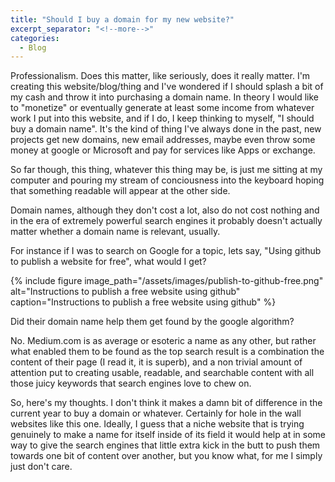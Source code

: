 ```yaml
---
title: "Should I buy a domain for my new website?"
excerpt_separator: "<!--more-->"
categories:
  - Blog
---
```


Professionalism. Does this matter, like seriously, does it really matter. I'm
creating this website/blog/thing and I've wondered if I should splash
a bit of my cash and throw it into purchasing a domain name. In
theory I would like to "monetize" or eventually generate at least some income
from whatever work I put into this website, and if I do, I keep thinking to
myself, "I should buy a domain name".  It's the kind of thing I've always done
in the past, new projects get new domains, new email addresses, maybe even
throw some money at google or Microsoft and pay for services like Apps or
exchange.

<!--more-->

So far though, this thing, whatever this thing may be, is just me sitting at
my computer and pouring my stream of conciousness into the keyboard hoping
that something readable will appear at the other side.

Domain names, although they don't cost a lot, also do not cost nothing and
in the era of extremely powerful search engines it probably doesn't actually
matter whether a domain name is relevant, usually.

For instance if I was to search on Google for a topic, lets say, "Using github
to publish a website for free", what would I get?

{% include figure image_path="/assets/images/publish-to-github-free.png"
alt="Instructions to publish a free website using github" 
caption="Instructions to publish a free website using github" %}

Did their domain name help them get found by the google algorithm?

No.  Medium.com is as average or esoteric a name as any other, but rather
what enabled them to be found as the top search result is a combination the
content of their page (I read it, it is superb), and a non trivial amount of
attention put to creating usable, readable, and searchable content with all
those juicy keywords that search engines love to chew on.

So, here's my thoughts.  I don't think it makes a damn bit of difference in
the current year to buy a domain or whatever. Certainly for hole in the wall
websites like this one.  Ideally, I guess that a niche website that is trying
genuinely to make a name for itself inside of its field it would help at
in some way to give the search engines that little extra kick in the butt to
push them towards one bit of content over another, but you know what, for me
I simply just don't care.




